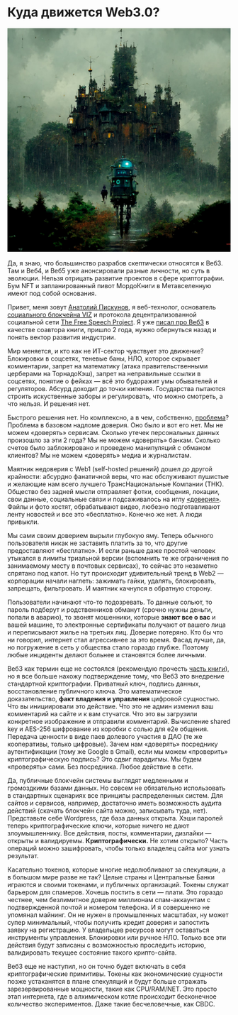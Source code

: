# Куда движется Web3.0?

![Web3: what next?](web3-what-next.jpg)

Да, я знаю, что большинство разрабов скептически относятся к Веб3. Там и Веб4, и Веб5 уже анонсировали разные личности, но суть в эволюции. Нельзя отрицать развитие проектов в сфере криптографии. Бум NFT и запланированный пивот МордоКниги в Метавселенную имеют под собой основания.

Привет, меня зовут [Анатолий Пискунов](https://on1x.com/), я веб-технолог, основатель [социального блокчейна VIZ](https://control.viz.world/) и протокола децентрализованной социальной сети [The Free Speech Project](https://github.com/VIZ-Blockchain/Free-Speech-Project/blob/master/README-ru.md). Я уже [писал про Веб3](https://github.com/On1x/Web3.0/blob/master/README.md) в качестве соавтора книги, пришло 2 года, нужно обернуться назад и понять вектор развития индустрии.

Мир меняется, и кто как не ИТ-сектор чувствует это движение? Блокировки в соцсетях, теневые баны, НЛО, которое скрывает комментарии, запрет на математику (атака правительственными церберами на ТорнадоКэш), запрет на неправильные ссылки в соцсетях, понятие о фейках — всё это будоражит умы обывателей и регуляторов. Абсурд доходит до точки кипения. Государства пытаются строить искуственные заборы и регулировать, что можно смотреть, а что нельзя. И решения нет.

Быстрого решения нет. Но комплексно, а в чем, собственно, [проблема](https://control.viz.world/media/@on1x/ru-decentralized-free-speech/)? Проблема в базовом надломе доверия. Оно было и вот его нет. Мы не можем «доверять» сервисам. Сколько утечек персональных данных произошло за эти 2 года? Мы не можем «доверять» банкам. Сколько счетов было заблокировано и проведено манипуляций с обманом клиентов? Мы не можем «доверять» медиа и журналистам.

Маятник недоверия с Web1 (self-hosted решений) дошел до другой крайности: абсурдно фанатичной веры, что нас обслуживают пушистые и желающие нам всего лучшего ТрансНациональные Компании (ТНК). Общество без задней мысли отправляет фотки, сообщения, локации, свои данные, социальные связи и подсаживалось на иглу [«доверия»](https://techcrunch.com/2022/08/09/twitter-spy-convicted-saudi-arabia/). Файлы и фото хостят, обрабатывают видео, любезно подготавливают ленту новостей и все это «бесплатно». Конечно же нет. А люди привыкли.

Мы сами своим доверием вырыли глубокую яму. Теперь обычного пользователя никак не заставить платить за то, что другие предоставляют «бесплатно». И если раньше даже простой человек утыкался в лимиты триальной версии (вспомнить те же ограничения по занимаемому месту в почтовых сервисах), то сейчас это незаметно спрятано под капот. Но тут происходит удивительный тренд в Web2 — корпорации начали наглеть: зажимать гайки, удалять, блокировать, запрещать, фильтровать. И маятник качнулся в обратную сторону.

Пользователи начинают что-то подозревать. То данные сольют, то пароль подберут и родственников обманут (срочно нужны деньги, попали в аварию), то звонят мошенники, которые **знают все о вас** и вашей машине, то электронные сертификаты получают от вашего лица и переписывают жилье на третьих лиц. Доверие потеряно. Кто бы что ни говорил, интернет стал агрессивнее за это время. Фасад лучше, да, но погружение в сеть у общества стало гораздо глубже. Поэтому любые инциденты делают больнее и становятся более личными.

Веб3 как термин еще не состоялся (рекомендую прочесть [часть книги](https://github.com/On1x/Web3.0/blob/master/ru-question.md)), но я все больше нахожу подтверждение тому, что Веб3 это внедрение стандартной криптографии. Приватный ключ, подпись данных, восстановление публичного ключа. Это математическое доказательство, **факт владения и управления** цифровой сущностью. Что вы инициировали это действие. Что это не админ изменил ваш комментарий на сайте и к вам стучатся. Что это вы загрузили конкретное изображение и отправили комментарий. Вычисление shared key и AES-256 шифрование из коробки с солью для e2e общения. Передача ценности в виде паев долевого участия в ДАО (те же кооперативы, только цифровые).
Зачем нам «доверять» посреднику аутентификации (тому же Google в Gmail), если мы можем «проверить» криптографическую подпись? Это сдвиг парадигмы. Мы будем «проверять» сами. Без посредника. Любое действие в сети.

Да, публичные блокчейн системы выглядят медленными и громоздкими базами данных. Но совсем не обязательно использовать в стандартных сценариях все принципы распределенных систем. Для сайтов и сервисов, например, достаточно иметь возможность аудита действий (скачать блокчейн сайта можно, записывать туда, нет). Представьте себе Wordpress, где база данных открыта. Хэши паролей теперь криптографические ключи, которые ничего не дают злоумышленнику. Все действия, посты, комментарии, дизлайки — открыты и валидируемы. **Криптографически.** Не хотим открыто? Часть операций можно зашифровать, чтобы только владелец сайта мог узнать результат.

Касательно токенов, которые многие недолюбливают за спекуляции, а в большом мире разве не так? Целые страны и Центральные Банки играются и своими токенами, и публичных организаций. Токены служат барьером для спамеров. Хочешь постить в сети — плати. Это гораздо честнее, чем безлимитное доверие миллионам спам-аккаунтам с подтвержденной почтой и номером телефона. И я совершенно не упомянал майнинг. Он не нужен в промышленных масштабах, ну может супер минимальный, чтобы получить кредит доверия и запостить заявку на регистрацию. У владельцев ресурсов могут оставаться инструменты управления. Блокировки или ручное НЛО. Только все эти действия будут записаны с возможностью проследить историю, валидировать текущее состояние такого крипто-сайта.

Веб3 еще не наступил, но он точно будет включать в себя криптографические примитивы. Токены как экономические сущности позже устаканятся в плане спекуляций и будут больше отражать зарезервированные мощности, такие как CPU/RAM/NET. Это просто этап интернета, где в алхимическом котле происходит бесконечное количество экспериментов. Даже такие бесчеловечные, как CBDC.
